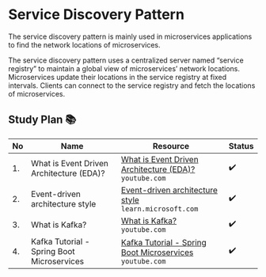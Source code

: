 # Service Discovery Pattern 
The service discovery pattern is mainly used in microservices applications to find the network locations of microservices.

The service discovery pattern uses a centralized server named “service registry” to maintain a global view of microservices’ network locations. Microservices update their locations in the service registry at fixed intervals. Clients can connect to the service registry and fetch the locations of microservices.

## Study Plan 📚

|No|Name|Resource|Status|
|--|----|--------|------|
|1.|What is Event Driven Architecture (EDA)?|[What is Event Driven Architecture (EDA)?](https://www.youtube.com/watch?v=o2HJCGcYwoU) </br> ```youtube.com```|:heavy_check_mark:|
|2.|Event-driven architecture style|[Event-driven architecture style](https://github.com/abbos0123/Microservices/blob/main/Microservice-Architecture/Event-driven%20architecture/resource/Event-driven%20architecture%20style%20-%20Azure%20Architecture%20Center%20_%20Microsoft%20Learn.pdf) </br> ```learn.microsoft.com```|:heavy_check_mark:|
|3.|What is Kafka?|[What is Kafka?](https://www.youtube.com/watch?v=aj9CDZm0Glc) </br> ```youtube.com``` |:heavy_check_mark:|
|4.|Kafka Tutorial - Spring Boot Microservices|[Kafka Tutorial - Spring Boot Microservices](https://www.youtube.com/watch?v=SqVfCyfCJqw) </br> ```youtube.com``` |:heavy_check_mark:|

